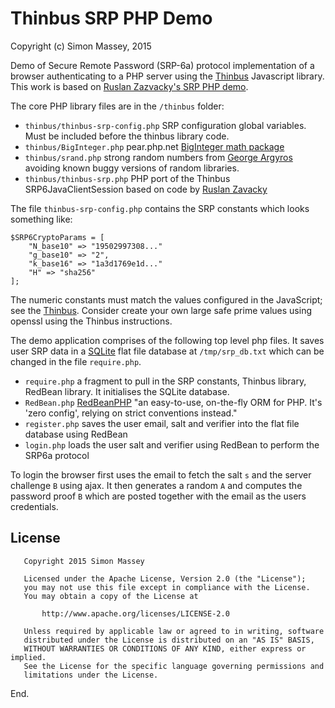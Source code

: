 # Thinbus SRP PHP Demo

Copyright (c) Simon Massey, 2015

Demo of Secure Remote Password (SRP-6a) protocol implementation of a browser authenticating to a PHP server using the [Thinbus](https://bitbucket.org/simon_massey/thinbus-srp-js) Javascript library. This work is based on [Ruslan Zazvacky's SRP PHP demo](https://github.com/RuslanZavacky/srp-6a-demo). 

The core PHP library files are in the `/thinbus` folder:

* `thinbus/thinbus-srp-config.php` SRP configuration global variables. Must be included before the thinbus library code.  
* `thinbus/BigInteger.php` pear.php.net [BigInteger math package](http://pear.php.net/package/BigInteger)
* `thinbus/srand.php` strong random numbers from [George Argyros](https://github.com/GeorgeArgyros/Secure-random-bytes-in-PHP) avoiding known buggy versions of random libraries. 
* `thinbus/thinbus-srp.php` PHP port of the Thinbus SRP6JavaClientSession based on code by [Ruslan Zavacky](https://github.com/RuslanZavacky/srp-6a-demo)

The file `thinbus-srp-config.php` contains the SRP constants which looks something like: 

```
$SRP6CryptoParams = [
    "N_base10" => "19502997308..."
    "g_base10" => "2",
    "k_base16" => "1a3d1769e1d..."
    "H" => "sha256"
];
```

The numeric constants must match the values configured in the JavaScript; see the [Thinbus](https://bitbucket.org/simon_massey/thinbus-srp-js). Consider create your own large safe prime values using openssl using the Thinbus instructions. 

The demo application comprises of the following top level php files. It saves user SRP data in a [SQLite](http://php.net/manual/en/book.sqlite.php) flat file database at `/tmp/srp_db.txt` which can be changed in the file `require.php`. 

* `require.php` a fragment to pull in the SRP constants, Thinbus library, RedBean library. It initialises the SQLite database. 
* `RedBean.php` [RedBeanPHP](http://redbeanphp.com) "an easy-to-use, on-the-fly ORM for PHP. It's 'zero config', relying on strict conventions instead."
* `register.php` saves the user email, salt and verifier into the flat file database using RedBean  
* `login.php` loads the user salt and verifier using RedBean to perform the SRP6a protocol  

To login the browser first uses the email to fetch the salt `s` and the server challenge `B` using ajax. It then generates a random `A` and computes the password proof `B` which are posted together with the email as the users credentials. 

## License

```
   Copyright 2015 Simon Massey

   Licensed under the Apache License, Version 2.0 (the "License");
   you may not use this file except in compliance with the License.
   You may obtain a copy of the License at

       http://www.apache.org/licenses/LICENSE-2.0

   Unless required by applicable law or agreed to in writing, software
   distributed under the License is distributed on an "AS IS" BASIS,
   WITHOUT WARRANTIES OR CONDITIONS OF ANY KIND, either express or implied.
   See the License for the specific language governing permissions and
   limitations under the License.
```
   
End.